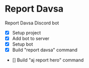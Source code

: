 # Report Davsa

Report Davsa Discord bot

- [x] Setup project
- [x] Add bot to server
- [x] Setup bot
- [x] Build "report davsa" command
- [] Build "aj report hero" command
